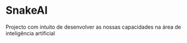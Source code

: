 # SnakeAI
Projecto com intuito de desenvolver as nossas capacidades na área de inteligência artificial
